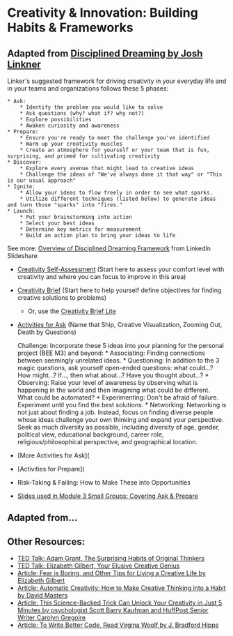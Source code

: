 # Creativity & Innovation: Building Habits & Frameworks

## Adapted from [Disciplined Dreaming by Josh Linkner](https://www.amazon.com/Disciplined-Dreaming-Proven-Breakthrough-Creativity/dp/1611203074)

Linker's suggested framework for driving creativity in your everyday life and in your teams and organizations follows these 5 phases:

    * Ask:
        * Identify the problem you would like to solve
        * Ask questions (why? what if? why not?)
        * Explore possibilities
        * Awaken curiosity and awareness
    * Prepare:
        * Ensure you're ready to meet the challenge you've identified 
        * Warm up your creativity muscles
        * Create an atmosphere for yourself or your team that is fun, surprising, and primed for cultivating creativity
    * Discover:
        * Explore every avenue that might lead to creative ideas
        * Challenge the ideas of "We've always done it that way" or "This is our usual approach"
    * Ignite:
        * Allow your ideas to flow freely in order to see what sparks. 
        * Utilize different techniques (listed below) to generate ideas and turn those "sparks" into "fires."
    * Launch:
        * Put your brainstorming into action
        * Select your best ideas
        * Determine key metrics for measurement
        * Build an action plan to bring your ideas to life

See more: [Overview of Disciplined Dreaming Framework](files/DisciplinedDreamingSlides.pdf) from LinkedIn Slideshare

* [Creativity Self-Assessment](https://docs.google.com/document/d/1tP_17UWagRPktViYfywWW1GGyy5zlDO0oa4rv6h65rE/edit?usp=sharing) (Start here to assess your comfort level with creativity and where you can focus to improve in this area)

* [Creativity Brief](https://docs.google.com/document/d/13M1XuCQIt7_26GHFAnfnB_prlb36KGRO-E-QKklFosI/edit?usp=sharing) (Start here to help yourself define objectives for finding creative solutions to problems)
     * Or, use the [Creativity Brief Lite](https://docs.google.com/document/d/199sWbexvVbwpayRN2J5Mcj-XWNjUHxvHUGLgA4M-g-g/edit?usp=sharing)

* [Activities for Ask](https://docs.google.com/document/d/1x0O3xLU3LiDO9ErHilInAndCUaP65AofRqpbnTxgr0U/edit?usp=sharing) (Name that Ship, Creative Visualization, Zooming Out, Death by Questions)

    Challenge: Incorporate these 5 ideas into your planning for the personal project (BEE M3) and beyond: 
      * Associating: Finding connections between seemingly unrelated ideas.
      * Questioning: In addition to the 3 magic questions, ask yourself open-ended questions: what could...? How might...? If..., then what about...? Have you thought about...? 
      * Observing: Raise your level of awareness by observing what is happening in the world and then imagining what could be different. What could be automated?
      * Experimenting: Don't be afraid of failure. Experiment until you find the best solutions.
      * Networking: Networking is not just about finding a job. Instead, focus on finding diverse people whose ideas challenge your own thinking and expand your perspective. Seek as much diversity as possible, including diversity of age, gender, political view, educational background, career role, religious/philosophical perspective, and geographical location. 

* [More Activities for Ask](

* [Activities for Prepare](
* Risk-Taking & Failing: How to Make These into Opportunities
* [Slides used in Module 3 Small Groups: Covering Ask & Prepare](https://docs.google.com/presentation/d/10Fodv-7-0CGm0HMUdKvDvlHsZ1yJSdV-VOqdavfRzVw/edit?usp=sharing)

## Adapted from...


## Other Resources:
* [TED Talk: Adam Grant, The Surprising Habits of Original Thinkers](https://www.ted.com/talks/adam_grant_the_surprising_habits_of_original_thinkers)
* [TED Talk: Elizabeth Gilbert, Your Elusive Creative Genius](https://www.ted.com/talks/elizabeth_gilbert_on_genius)
* [Article: Fear is Boring, and Other Tips for Living a Creative Life by Elizabeth Gilbert](http://ideas.ted.com/fear-is-boring-and-other-tips-for-living-a-creative-life/)
* [Article: Automatic Creativity: How to Make Creative Thinking into a Habit by David Masters](http://business.tutsplus.com/tutorials/automatic-creativity-how-to-make-creative-thinking-into-a-habit--cms-22181)
* [Article: This Science-Backed Trick Can Unlock Your Creativity in Just 5 Minutes by psychologist Scott Barry Kaufman and HuffPost Senior Writer Carolyn Gregoire](http://www.huffingtonpost.com/entry/science-trick-unlock-creativity_us_56808760e4b0b958f659b218)
* [Article: To Write Better Code, Read Virgina Woolf by J. Bradford Hipps](http://www.nytimes.com/2016/05/22/opinion/sunday/to-write-software-read-novels.html)

